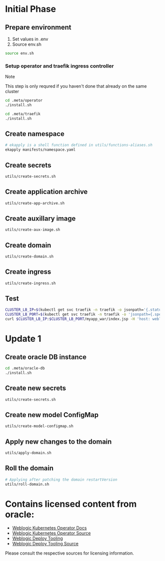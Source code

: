# Initial Phase
## Prepare environment
1. Set values in .env
1. Source env.sh
```bash
source env.sh
```
### Setup operator and traefik ingress controller
> [!NOTE]
> This step is only requred if you haven't done that already on the same cluster

```bash
cd .meta/operator
./install.sh
```
```bash
cd .meta/traefik
./install.sh
```

## Create namespace
```bash
# ekapply is a shell function defined in utils/functions-aliases.sh
ekapply manifests/namespace.yaml
```

## Create secrets
```bash
utils/create-secrets.sh
```

## Create application archive
```bash
utils/create-app-archive.sh
```

## Create auxillary image
```bash
utils/create-aux-image.sh
```

## Create domain
```bash
utils/create-domain.sh
```

## Create ingress
```bash
utils/create-ingress.sh
```

## Test
```bash
CLUSTER_LB_IP=$(kubectl get svc traefik -n traefik -o jsonpath='{.status.loadBalancer.ingress[0].ip}')
CLUSTER_LB_PORT=$(kubectl get svc traefik -n traefik -o 'jsonpath={.spec.ports[?(@.name=="web")].port}')
curl $CLUSTER_LB_IP:$CLUSTER_LB_PORT/myapp_war/index.jsp -H 'host: weblogic-domain.weblogic-sample.sample'
```

# Update 1

##  Create oracle DB instance
```bash
cd .meta/oracle-db
./install.sh
```

## Create new secrets
```bash
utils/create-secrets.sh
```

## Create new model ConfigMap
```bash
utils/create-model-configmap.sh
```

## Apply new changes to the domain
```bash
utils/apply-domain.sh
```

## Roll the domain
```bash
# Applying after patching the domain restartVersion
utils/roll-domain.sh
```

# Contains licensed content from oracle:
- [Weblogic Kubernetes Operator Docs](https://oracle.github.io/weblogic-kubernetes-operator/)
- [Weblogic Kubernetes Operator Source](https://github.com/oracle/weblogic-kubernetes-operator)
- [Weblogic Deploy Tooling](https://oracle.github.io/weblogic-deploy-tooling)
- [Weblogic Deploy Tooling Source](https://github.com/oracle/weblogic-deploy-tooling)

Please consult the respective sources for licensing information.